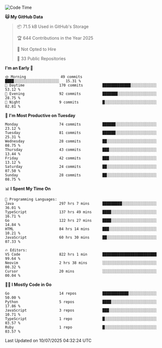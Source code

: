 <!--START_SECTION:thansetan-waka-->
![Code Time](http://img.shields.io/badge/Code%20Time-825%20hrs%2043%20mins-blue)

**🐱 My GitHub Data** 

> 📦 71.5 kB Used in GitHub's Storage 
 > 
> 🏆 644 Contributions in the Year 2025
 > 
> 🚫 Not Opted to Hire
 > 
> 📜 33 Public Repositories 
 > 

**I'm an Early 🐤** 

```text
🌞 Morning                49 commits          ████░░░░░░░░░░░░░░░░░░░░░   15.31 % 
🌆 Daytime                170 commits         █████████████░░░░░░░░░░░░   53.12 % 
🌃 Evening                92 commits          ███████░░░░░░░░░░░░░░░░░░   28.75 % 
🌙 Night                  9 commits           █░░░░░░░░░░░░░░░░░░░░░░░░   02.81 % 
```

📅 **I'm Most Productive on Tuesday** 

```text
Monday                   74 commits          ██████░░░░░░░░░░░░░░░░░░░   23.12 % 
Tuesday                  81 commits          ██████░░░░░░░░░░░░░░░░░░░   25.31 % 
Wednesday                28 commits          ██░░░░░░░░░░░░░░░░░░░░░░░   08.75 % 
Thursday                 43 commits          ███░░░░░░░░░░░░░░░░░░░░░░   13.44 % 
Friday                   42 commits          ███░░░░░░░░░░░░░░░░░░░░░░   13.12 % 
Saturday                 24 commits          ██░░░░░░░░░░░░░░░░░░░░░░░   07.50 % 
Sunday                   28 commits          ██░░░░░░░░░░░░░░░░░░░░░░░   08.75 % 
```

📊 **I Spent My Time On** 

```text
💬 Programming Languages: 
Java                     297 hrs 7 mins      █████████░░░░░░░░░░░░░░░░   36.01 % 
TypeScript               137 hrs 49 mins     ████░░░░░░░░░░░░░░░░░░░░░   16.71 % 
Go                       122 hrs 27 mins     ████░░░░░░░░░░░░░░░░░░░░░   14.84 % 
HTML                     84 hrs 14 mins      ███░░░░░░░░░░░░░░░░░░░░░░   10.21 % 
JavaScript               60 hrs 30 mins      ██░░░░░░░░░░░░░░░░░░░░░░░   07.33 % 

🔥 Editors: 
VS Code                  822 hrs 1 min       █████████████████████████   99.64 % 
Neovim                   2 hrs 38 mins       ░░░░░░░░░░░░░░░░░░░░░░░░░   00.32 % 
Cursor                   20 mins             ░░░░░░░░░░░░░░░░░░░░░░░░░   00.04 % 
```

**🧑‍💻 I Mostly Code in Go** 

```text
Go                       14 repos            ████████████░░░░░░░░░░░░░   50.00 % 
Python                   5 repos             ████░░░░░░░░░░░░░░░░░░░░░   17.86 % 
JavaScript               3 repos             ███░░░░░░░░░░░░░░░░░░░░░░   10.71 % 
TypeScript               1 repo              █░░░░░░░░░░░░░░░░░░░░░░░░   03.57 % 
Ruby                     1 repo              █░░░░░░░░░░░░░░░░░░░░░░░░   03.57 % 
```

Last Updated on 10/07/2025 04:32:24 UTC
<!--END_SECTION:thansetan-waka-->
